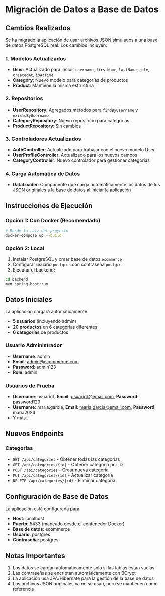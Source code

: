 # Migración de Datos a Base de Datos

## Cambios Realizados

Se ha migrado la aplicación de usar archivos JSON simulados a una base de datos PostgreSQL real. Los cambios incluyen:

### 1. Modelos Actualizados
- **User**: Actualizado para incluir `username`, `firstName`, `lastName`, `role`, `createdAt`, `isActive`
- **Category**: Nuevo modelo para categorías de productos
- **Product**: Mantiene la misma estructura

### 2. Repositorios
- **UserRepository**: Agregados métodos para `findByUsername` y `existsByUsername`
- **CategoryRepository**: Nuevo repositorio para categorías
- **ProductRepository**: Sin cambios

### 3. Controladores Actualizados
- **AuthController**: Actualizado para trabajar con el nuevo modelo User
- **UserProfileController**: Actualizado para los nuevos campos
- **CategoryController**: Nuevo controlador para gestionar categorías

### 4. Carga Automática de Datos
- **DataLoader**: Componente que carga automáticamente los datos de los JSON originales a la base de datos al iniciar la aplicación

## Instrucciones de Ejecución

### Opción 1: Con Docker (Recomendado)
```bash
# Desde la raíz del proyecto
docker-compose up --build
```

### Opción 2: Local
1. Instalar PostgreSQL y crear base de datos `ecommerce`
2. Configurar usuario `postgres` con contraseña `postgres`
3. Ejecutar el backend:
```bash
cd backend
mvn spring-boot:run
```

## Datos Iniciales

La aplicación cargará automáticamente:
- **5 usuarios** (incluyendo admin)
- **20 productos** en 6 categorías diferentes
- **6 categorías** de productos

### Usuario Administrador
- **Username**: admin
- **Email**: admin@ecommerce.com  
- **Password**: admin123
- **Role**: admin

### Usuarios de Prueba
- **Username**: usuario1, **Email**: usuario1@email.com, **Password**: password123
- **Username**: maria.garcia, **Email**: maria.garcia@email.com, **Password**: maria2024
- Y más...

## Nuevos Endpoints

### Categorías
- `GET /api/categories` - Obtener todas las categorías
- `GET /api/categories/{id}` - Obtener categoría por ID
- `POST /api/categories` - Crear nueva categoría
- `PUT /api/categories/{id}` - Actualizar categoría
- `DELETE /api/categories/{id}` - Eliminar categoría

## Configuración de Base de Datos

La aplicación está configurada para:
- **Host**: localhost
- **Puerto**: 5433 (mapeado desde el contenedor Docker)
- **Base de datos**: ecommerce
- **Usuario**: postgres
- **Contraseña**: postgres

## Notas Importantes

1. Los datos se cargan automáticamente solo si las tablas están vacías
2. Las contraseñas se encriptan automáticamente con BCrypt
3. La aplicación usa JPA/Hibernate para la gestión de la base de datos
4. Los archivos JSON originales ya no se usan, pero se mantienen como referencia
